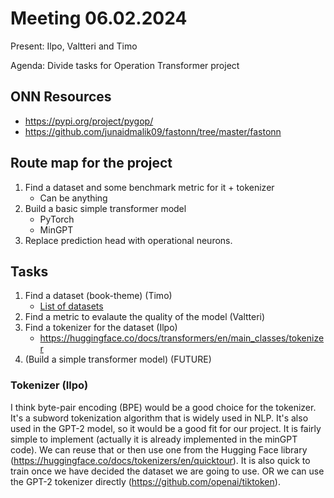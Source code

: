 # Meeting 06.02.2024

Present: Ilpo, Valtteri and Timo

Agenda: Divide tasks for Operation Transformer project

## ONN Resources

- <https://pypi.org/project/pygop/>
- <https://github.com/junaidmalik09/fastonn/tree/master/fastonn>

## Route map for the project

1. Find a dataset and some benchmark metric for it + tokenizer
    - Can be anything
2. Build a basic simple transformer model
    - PyTorch
    - MinGPT
3. Replace prediction head with operational neurons.

## Tasks

1. Find a dataset (book-theme) (Timo)
   - [List of datasets](datasets.md)
2. Find a metric to evalaute the quality of the model (Valtteri)
3. Find a tokenizer for the dataset (Ilpo)
    - <https://huggingface.co/docs/transformers/en/main_classes/tokenizer>
4. (Build a simple transformer model) (FUTURE)

### Tokenizer (Ilpo)

I think byte-pair encoding (BPE) would be a good choice for the tokenizer. It's a subword tokenization algorithm that is widely used in NLP. It's also used in the GPT-2 model, so it would be a good fit for our project. It is fairly simple to implement (actually it is already implemented in the minGPT code). We can reuse that or then use one from the Hugging Face library (<https://huggingface.co/docs/tokenizers/en/quicktour>). It is also quick to train once we have decided the dataset we are going to use. OR we can use the GPT-2 tokenizer directly (<https://github.com/openai/tiktoken>).
